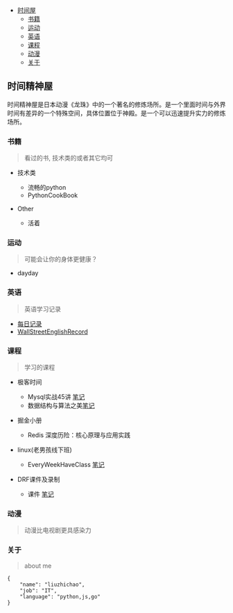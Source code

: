 <!-- @import "[TOC]" {cmd="toc" depthFrom=1 depthTo=6 orderedList=false} -->

<!-- code_chunk_output -->

* [时间屋](#时间精神屋)
    * [书籍](#书籍)
    * [运动](#运动)
    * [英语](#英语)
    * [课程](#课程)
    * [动漫](#动漫)
    * [关于](#关于)

<!-- /code_chunk_output -->

## 时间精神屋

时间精神屋是日本动漫《龙珠》中的一个著名的修炼场所。是一个里面时间与外界时间有差异的一个特殊空间，具体位置位于神殿。是一个可以迅速提升实力的修炼场所。

### 书籍

> 看过的书, 技术类的或者其它均可

- 技术类
  - 流畅的python
  - PythonCookBook

- Other
  - 活着

### 运动

> 可能会让你的身体更健康？

- dayday

### 英语

> 英语学习记录

- [每日记录](english/everydaywords/)
- [WallStreetEnglishRecord](english/wse/)

### 课程

> 学习的课程

- 极客时间

    - Mysql实战45讲 [笔记](lessons/mysql_of_actual)
    - 数据结构与算法之美[笔记](lessons/algorithm)
- 掘金小册
    - Redis 深度历险：核心原理与应用实践

- linux(老男孩线下班)
  - EveryWeekHaveClass [笔记](linuxstudy)

- DRF课件及录制
  - 课件 [笔记](lessons/drf)

### 动漫

> 动漫比电视剧更具感染力

### 关于

> about me

```
{
    "name": "liuzhichao",
    "job": "IT",
    "language": "python,js,go"
}
```